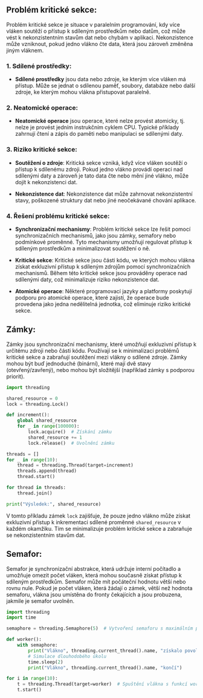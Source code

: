 ## Problém kritické sekce:

Problém kritické sekce je situace v paralelním programování, kdy více vláken soutěží o přístup k sdíleným prostředkům nebo datům, což může vést k nekonzistentním stavům dat nebo chybám v aplikaci. Nekonzistence může vzniknout, pokud jedno vlákno čte data, která jsou zároveň změněna jiným vláknem.
### 1. Sdílené prostředky:

- **Sdílené prostředky** jsou data nebo zdroje, ke kterým více vláken má přístup. Může se jednat o sdílenou paměť, soubory, databáze nebo další zdroje, ke kterým mohou vlákna přistupovat paralelně.
### 2. Neatomické operace:

- **Neatomické operace** jsou operace, které nelze provést atomicky, tj. nelze je provést jedním instrukčním cyklem CPU. Typické příklady zahrnují čtení a zápis do paměti nebo manipulaci se sdílenými daty.
### 3. Riziko kritické sekce:

- **Soutěžení o zdroje**: Kritická sekce vzniká, když více vláken soutěží o přístup k sdílenému zdroji. Pokud jedno vlákno provádí operaci nad sdílenými daty a zároveň je tato data čte nebo mění jiné vlákno, může dojít k nekonzistenci dat.
    
- **Nekonzistence dat**: Nekonzistence dat může zahrnovat nekonzistentní stavy, poškozené struktury dat nebo jiné neočekávané chování aplikace.

### 4. Řešení problému kritické sekce:

- **Synchronizační mechanismy**: Problém kritické sekce lze řešit pomocí synchronizačních mechanismů, jako jsou zámky, semafory nebo podmínkové proměnné. Tyto mechanismy umožňují regulovat přístup k sdíleným prostředkům a minimalizovat soutěžení o ně.
    
- **Kritické sekce**: Kritické sekce jsou části kódu, ve kterých mohou vlákna získat exkluzivní přístup k sdíleným zdrojům pomocí synchronizačních mechanismů. Během této kritické sekce jsou prováděny operace nad sdílenými daty, což minimalizuje riziko nekonzistence dat.
    
- **Atomické operace**: Některé programovací jazyky a platformy poskytují podporu pro atomické operace, které zajistí, že operace bude provedena jako jedna nedělitelná jednotka, což eliminuje riziko kritické sekce.

## Zámky:

Zámky jsou synchronizační mechanismy, které umožňují exkluzivní přístup k určitému zdroji nebo části kódu. Používají se k minimalizaci problémů kritické sekce a zabraňují soutěžení mezi vlákny o sdílené zdroje. Zámky mohou být buď jednoduché (binární), které mají dvě stavy (otevřený/zavřený), nebo mohou být složitější (například zámky s podporou priorit).

```Python
import threading

shared_resource = 0
lock = threading.Lock()

def increment():
    global shared_resource
    for _ in range(100000):
        lock.acquire()  # Získání zámku
        shared_resource += 1
        lock.release()  # Uvolnění zámku

threads = []
for _ in range(10):
    thread = threading.Thread(target=increment)
    threads.append(thread)
    thread.start()

for thread in threads:
    thread.join()

print("Výsledek:", shared_resource)
```

V tomto příkladu zámek `lock` zajišťuje, že pouze jedno vlákno může získat exkluzivní přístup k inkrementaci sdílené proměnné `shared_resource` v každém okamžiku. Tím se minimalizuje problém kritické sekce a zabraňuje se nekonzistentním stavům dat.

## Semafor:

Semafor je synchronizační abstrakce, která udržuje interní počítadlo a umožňuje omezit počet vláken, která mohou současně získat přístup k sdíleným prostředkům. Semafor může mít počáteční hodnotu větší nebo rovnu nule. Pokud je počet vláken, která žádají o zámek, větší než hodnota semaforu, vlákna jsou umístěna do fronty čekajících a jsou probuzena, jakmile je semafor uvolněn.

```Python
import threading
import time

semaphore = threading.Semaphore(5)  # Vytvoření semaforu s maximálním počtem 5 povolených vláken

def worker():
    with semaphore:
        print("Vlákno", threading.current_thread().name, "získalo povolení")
        # Simulace dlouhodobého úkolu
        time.sleep(2)
        print("Vlákno", threading.current_thread().name, "končí")

for i in range(10):
    t = threading.Thread(target=worker)  # Spuštění vlákna s funkcí worker
    t.start()
```

